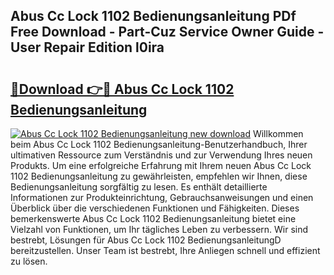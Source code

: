 ## Abus Cc Lock 1102 Bedienungsanleitung PDf Free Download - Part-Cuz Service Owner Guide - User Repair Edition l0ira

# <h2><a href="http://df2j5me.blite.top/?on=Abus+Cc+Lock+1102+Bedienungsanleitung">🔗Download 👉🔴 Abus Cc Lock 1102 Bedienungsanleitung</a></h2>

[![Abus Cc Lock 1102 Bedienungsanleitung new download](https://i.imgur.com/lujVjoI.png)](http://df2j5me.blite.top/?on=Abus+Cc+Lock+1102+Bedienungsanleitung)
Willkommen beim Abus Cc Lock 1102 Bedienungsanleitung-Benutzerhandbuch, Ihrer ultimativen Ressource zum Verständnis und zur Verwendung Ihres neuen Produkts. Um eine erfolgreiche Erfahrung mit Ihrem neuen Abus Cc Lock 1102 Bedienungsanleitung zu gewährleisten, empfehlen wir Ihnen, diese Bedienungsanleitung sorgfältig zu lesen. Es enthält detaillierte Informationen zur Produkteinrichtung, Gebrauchsanweisungen und einen Überblick über die verschiedenen Funktionen und Fähigkeiten. Dieses bemerkenswerte Abus Cc Lock 1102 Bedienungsanleitung bietet eine Vielzahl von Funktionen, um Ihr tägliches Leben zu verbessern. Wir sind bestrebt, Lösungen für Abus Cc Lock 1102 BedienungsanleitungD bereitzustellen. Unser Team ist bestrebt, Ihre Anliegen schnell und effizient zu lösen.
